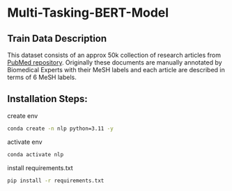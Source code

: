 # Multi-Tasking-BERT-Model

## Train Data Description
This dataset consists of an approx 50k collection of research articles from [PubMed repository](https://www.ncbi.nlm.nih.gov/mesh/). Originally these documents are manually annotated by Biomedical Experts with their MeSH labels and each article are described in terms of 6 MeSH labels.

## Installation Steps:

create env

```bash
conda create -n nlp python=3.11 -y
```

activate env
```bash
conda activate nlp
```

install requirements.txt
```bash
pip install -r requirements.txt
```